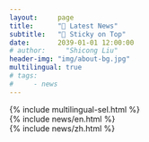 ```yaml
---
layout:     page
title:      "📰 Latest News"
subtitle:   "📌 Sticky on Top"
date:       2039-01-01 12:00:00
# author:     "Shicong Liu"
header-img: "img/about-bg.jpg"
multilingual: true
# tags:
#     - news
---
```

<div>
    {% include multilingual-sel.html %}
</div>

<!-- English Version -->
<div class="en post-container">
    {% include news/en.html %}
</div>

<!-- Chinese Version -->
<div class="zh post-container">
    {% include news/zh.html %}
</div>